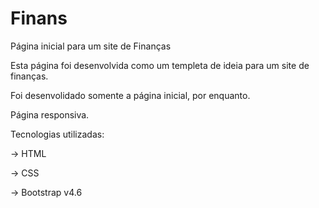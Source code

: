 # Finans
 Página inicial para um site de Finanças

 Esta página foi desenvolvida como um templeta de ideia para um site de finanças.

 Foi desenvolidado somente a página inicial, por enquanto.

 Página responsiva.

 Tecnologias utilizadas:

  -> HTML

  -> CSS

  -> Bootstrap v4.6
